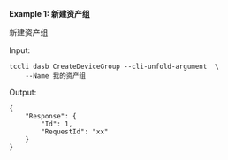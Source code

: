 **Example 1: 新建资产组**

新建资产组

Input: 

```
tccli dasb CreateDeviceGroup --cli-unfold-argument  \
    --Name 我的资产组
```

Output: 
```
{
    "Response": {
        "Id": 1,
        "RequestId": "xx"
    }
}
```


